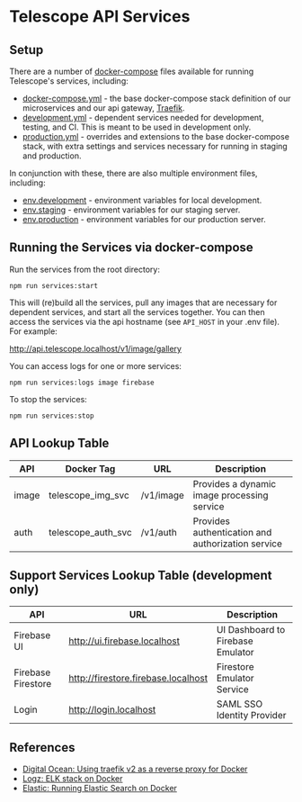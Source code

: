 # Telescope API Services

## Setup

There are a number of [docker-compose](https://docs.docker.com/compose/) files available for running Telescope's services, including:

- [docker-compose.yml](docker-compose.yml) - the base docker-compose stack
  definition of our microservices and our api gateway, [Traefik](https://traefik.io).
- [development.yml](development.yml) - dependent services needed for development, testing, and CI. This is meant to be used in development only.
- [production.yml](production.yml) - overrides and extensions to the base docker-compose
  stack, with extra settings and services necessary for running in staging and production.

In conjunction with these, there are also multiple environment files, including:

- [env.development](env.development) - environment variables for local development.
- [env.staging](env.staging) - environment variables for our staging server.
- [env.production](env.production) - environment variables for our production server.

## Running the Services via docker-compose

Run the services from the root directory:

```
npm run services:start
```

This will (re)build all the services, pull any images that are necessary for dependent services, and start all the services
together. You can then access the services via the api hostname (see `API_HOST` in your .env file). For example:

http://api.telescope.localhost/v1/image/gallery

You can access logs for one or more services:

```
npm run services:logs image firebase
```

To stop the services:

```
npm run services:stop
```

## API Lookup Table

| API   | Docker Tag         | URL       | Description                                       |
| ----- | ------------------ | --------- | ------------------------------------------------- |
| image | telescope_img_svc  | /v1/image | Provides a dynamic image processing service       |
| auth  | telescope_auth_svc | /v1/auth  | Provides authentication and authorization service |

## Support Services Lookup Table (development only)

| API                | URL                                 | Description                       |
| ------------------ | ----------------------------------- | --------------------------------- |
| Firebase UI        | http://ui.firebase.localhost        | UI Dashboard to Firebase Emulator |
| Firebase Firestore | http://firestore.firebase.localhost | Firestore Emulator Service        |
| Login              | http://login.localhost              | SAML SSO Identity Provider        |

## References

- [Digital Ocean: Using traefik v2 as a reverse proxy for Docker](https://www.digitalocean.com/community/tutorials/how-to-use-traefik-v2-as-a-reverse-proxy-for-docker-containers-on-ubuntu-20-04)
- [Logz: ELK stack on Docker](https://logz.io/blog/elk-stack-on-docker/)
- [Elastic: Running Elastic Search on Docker](https://www.elastic.co/guide/en/elastic-stack-get-started/master/get-started-docker.html)
